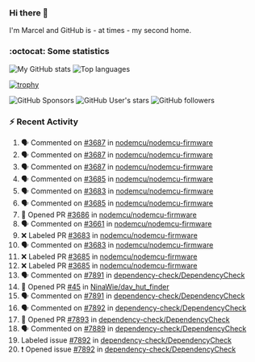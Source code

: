 ### Hi there 👋

I'm Marcel and GitHub is - at times - my second home.

<!--
**marcelstoer/marcelstoer** is a ✨ _special_ ✨ repository because its `README.md` (this file) appears on your GitHub profile.

Here are some ideas to get you started:

- 🔭 I’m currently working on ...
- 🌱 I’m currently learning ...
- 👯 I’m looking to collaborate on ...
- 🤔 I’m looking for help with ...
- 💬 Ask me about ...
- 📫 How to reach me: ...
- 😄 Pronouns: ...
- ⚡ Fun fact: ...
-->

### :octocat: Some statistics

<!-- https://github.com/anuraghazra/github-readme-stats -->

![My GitHub stats](https://github-readme-stats.vercel.app/api?username=marcelstoer&count_private=true&show_icons=true&hide_title=true)
![Top languages](https://github-readme-stats.vercel.app/api/top-langs/?username=marcelstoer&layout=compact&count_private=true&show_icons=true&hide_title=true&langs_count=10)

[![trophy](https://github-profile-trophy.vercel.app/?username=marcelstoer)](https://github.com/marcelstoer)

![GitHub Sponsors](https://img.shields.io/github/sponsors/marcelstoer?style=social)
![GitHub User's stars](https://img.shields.io/github/stars/marcelstoer?style=social)
![GitHub followers](https://img.shields.io/github/followers/marcelstoer?style=social)

### :zap: Recent Activity

<!--START_SECTION:activity-->
1. 🗣 Commented on [#3687](https://github.com/nodemcu/nodemcu-firmware/pull/3687#issuecomment-3249667054) in [nodemcu/nodemcu-firmware](https://github.com/nodemcu/nodemcu-firmware)
2. 🗣 Commented on [#3687](https://github.com/nodemcu/nodemcu-firmware/pull/3687#issuecomment-3248944854) in [nodemcu/nodemcu-firmware](https://github.com/nodemcu/nodemcu-firmware)
3. 🗣 Commented on [#3687](https://github.com/nodemcu/nodemcu-firmware/pull/3687#issuecomment-3247942544) in [nodemcu/nodemcu-firmware](https://github.com/nodemcu/nodemcu-firmware)
4. 🗣 Commented on [#3685](https://github.com/nodemcu/nodemcu-firmware/pull/3685#issuecomment-3239538719) in [nodemcu/nodemcu-firmware](https://github.com/nodemcu/nodemcu-firmware)
5. 🗣 Commented on [#3683](https://github.com/nodemcu/nodemcu-firmware/pull/3683#issuecomment-3234770145) in [nodemcu/nodemcu-firmware](https://github.com/nodemcu/nodemcu-firmware)
6. 🗣 Commented on [#3685](https://github.com/nodemcu/nodemcu-firmware/pull/3685#issuecomment-3234628392) in [nodemcu/nodemcu-firmware](https://github.com/nodemcu/nodemcu-firmware)
7. 💪 Opened PR [#3686](undefined) in [nodemcu/nodemcu-firmware](https://github.com/nodemcu/nodemcu-firmware)
8. 🗣 Commented on [#3661](https://github.com/nodemcu/nodemcu-firmware/pull/3661#issuecomment-3234249967) in [nodemcu/nodemcu-firmware](https://github.com/nodemcu/nodemcu-firmware)
9. ❌ Labeled PR [#3683](undefined) in [nodemcu/nodemcu-firmware](https://github.com/nodemcu/nodemcu-firmware)
10. 🗣 Commented on [#3683](https://github.com/nodemcu/nodemcu-firmware/pull/3683#issuecomment-3234246244) in [nodemcu/nodemcu-firmware](https://github.com/nodemcu/nodemcu-firmware)
11. ❌ Labeled PR [#3685](undefined) in [nodemcu/nodemcu-firmware](https://github.com/nodemcu/nodemcu-firmware)
12. ❌ Labeled PR [#3685](undefined) in [nodemcu/nodemcu-firmware](https://github.com/nodemcu/nodemcu-firmware)
13. 🗣 Commented on [#7891](https://github.com/dependency-check/DependencyCheck/issues/7891#issuecomment-3233949294) in [dependency-check/DependencyCheck](https://github.com/dependency-check/DependencyCheck)
14. 💪 Opened PR [#45](undefined) in [NinaWie/dav_hut_finder](https://github.com/NinaWie/dav_hut_finder)
15. 🗣 Commented on [#7891](https://github.com/dependency-check/DependencyCheck/issues/7891#issuecomment-3228097178) in [dependency-check/DependencyCheck](https://github.com/dependency-check/DependencyCheck)
16. 🗣 Commented on [#7892](https://github.com/dependency-check/DependencyCheck/issues/7892#issuecomment-3228067940) in [dependency-check/DependencyCheck](https://github.com/dependency-check/DependencyCheck)
17. 💪 Opened PR [#7893](undefined) in [dependency-check/DependencyCheck](https://github.com/dependency-check/DependencyCheck)
18. 🗣 Commented on [#7889](https://github.com/dependency-check/DependencyCheck/issues/7889#issuecomment-3227924974) in [dependency-check/DependencyCheck](https://github.com/dependency-check/DependencyCheck)
19.  Labeled issue [#7892](https://github.com/dependency-check/DependencyCheck/issues/7892) in [dependency-check/DependencyCheck](https://github.com/dependency-check/DependencyCheck)
20. ❗ Opened issue [#7892](https://github.com/dependency-check/DependencyCheck/issues/7892) in [dependency-check/DependencyCheck](https://github.com/dependency-check/DependencyCheck)
<!--END_SECTION:activity-->

